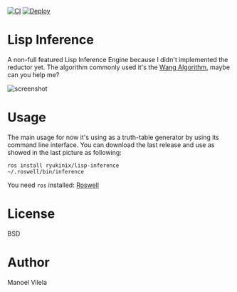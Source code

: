 [![CI](https://github.com/ryukinix/lisp-inference/actions/workflows/main.yml/badge.svg)](https://github.com/ryukinix/lisp-inference/actions/workflows/main.yml)
[![Deploy](https://github.com/ryukinix/lisp-inference/actions/workflows/deploy.yml/badge.svg)](https://github.com/ryukinix/lisp-inference/actions/workflows/deploy.yml)

# Lisp Inference

A non-full featured Lisp Inference Engine because I didn't implemented
the reductor yet. The algorithm commonly used it's the [Wang
Algorithm], maybe can you help me?

[Wang Algorithm]: https://www.cs.bham.ac.uk/research/projects/poplog/doc/popteach/wang

![screenshot](lisp-inference.png)

# Usage

The main usage for now it's using as a truth-table generator by using
its command line interface. You can download the last release and use
as showed in the last picture as following:

```
ros install ryukinix/lisp-inference
~/.roswell/bin/inference
```

You need `ros` installed: [Roswell](https://github.com/roswell/roswell)

# License
BSD

# Author
Manoel Vilela
